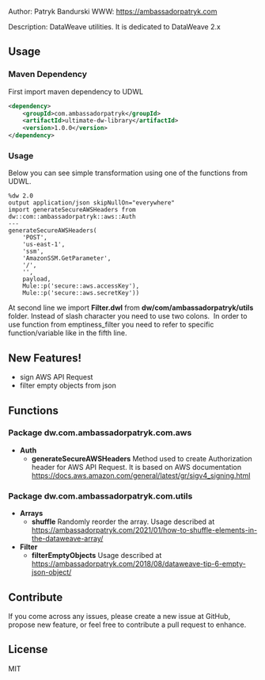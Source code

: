 Author: Patryk Bandurski
WWW: https://ambassadorpatryk.com

Description:
DataWeave utilities. It is dedicated to DataWeave 2.x

## Usage
### Maven Dependency
First import maven dependency to UDWL
```xml
<dependency>
	<groupId>com.ambassadorpatryk</groupId>
	<artifactId>ultimate-dw-library</artifactId>
	<version>1.0.0</version>
</dependency>
```
### Usage
Below you can see simple transformation using one of the functions from UDWL.
```
%dw 2.0
output application/json skipNullOn="everywhere"
import generateSecureAWSHeaders from dw::com::ambassadorpatryk::aws::Auth
---
generateSecureAWSHeaders(
	'POST', 
	'us-east-1', 
	'ssm',
	'AmazonSSM.GetParameter', 
	'/', 
	'', 
	payload, 
	Mule::p('secure::aws.accessKey'), 
	Mule::p('secure::aws.secretKey'))

```
At second line we import **Filter.dwl** from **dw/com/ambassadorpatryk/utils** folder. Instead of slash character you need to use two colons.  In order to use function from emptiness_filter you need to refer to specific function/variable like in the fifth line.
## New Features!
  - sign AWS API Request
  - filter empty objects from json
 
## Functions

### Package dw.com.ambassadorpatryk.com.aws
  - **Auth**
    - **generateSecureAWSHeaders**
        Method used to create Authorization header for AWS API Request. It is based on AWS documentation https://docs.aws.amazon.com/general/latest/gr/sigv4_signing.html 

### Package dw.com.ambassadorpatryk.com.utils
  - **Arrays**
    - **shuffle**
        Randomly reorder the array.
        Usage described at https://ambassadorpatryk.com/2021/01/how-to-shuffle-elements-in-the-dataweave-array/
  - **Filter**
    - **filterEmptyObjects**
        Usage described at https://ambassadorpatryk.com/2018/08/dataweave-tip-6-empty-json-object/
 
## Contribute
If you come across any issues, please create a new issue at GitHub, propose new feature, or feel free to contribute a pull request to enhance.
## License
MIT